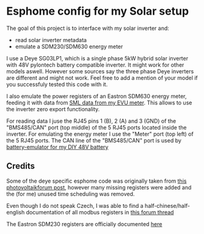 # Esphome config for my Solar setup

The goal of this project is to interface with my solar inverter and:
- read solar inverter metadata
- emulate a SDM230/SDM630 energy meter

I use a Deye SG03LP1, which is a single phase 5kW hybrid solar inverter with 48V pylontech battery compatible inverter.
It might work for other models aswell.
However some sources say the three phase Deye inverters are different and might not work.
Feel free to add a mention of your model if you successfuly tested this code with it.

I also emulate the power registers of an Eastron SDM630 energy meter, feeding it with data from [SML data from my EVU meter](https://github.com/M4GNV5/esphome-smart-meter-reader).
This allows to use the inverter zero export functionality.

For reading data I juse the RJ45 pins 1 (B), 2 (A) and 3 (GND) of the "BMS485/CAN" port (top middle) of the 5 RJ45 ports located inside the inverter.
For emulating the energy meter I use the "Meter" port (top left) of the 5 RJ45 ports.
The CAN line of the "BMS485/CAN" port is used by [battery-emulator for my DIY 48V battery](https://github.com/dalathegreat/Battery-Emulator/wiki/Battery:-Daly-SmartBMS)

## Credits
Some of the deye specific esphome code was originally taken from [this photovoltaikforum post](https://www.photovoltaikforum.com/thread/191631-fernbedienung-von-deye-5k-wechselrichtern-%C3%BCber-modbus-home-assistant/?postID=3090347#post3090347), however many missing registers were added and the (for me) unused time scheduling was removed.

Even though I do not speak Czech, I was able to find a half-chinese/half-english documentation of all modbus registers in [this forum thread](https://forum.mypower.cz/viewtopic.php?t=6926&start=20)

The Eastron SDM230 registers are officially documented [here](https://eastroneurope.com/images/uploads/products/protocol/SDM230-MODBUS_Protocol.pdf)
